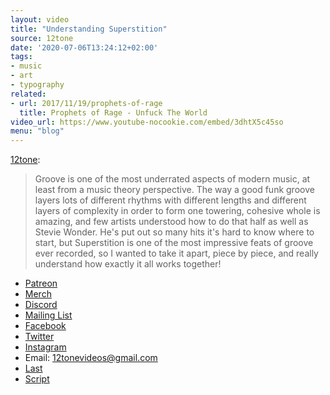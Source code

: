 ```yaml
---
layout: video
title: "Understanding Superstition"
source: 12tone
date: '2020-07-06T13:24:12+02:00'
tags:
- music
- art
- typography
related:
- url: 2017/11/19/prophets-of-rage
  title: Prophets of Rage - Unfuck The World
video_url: https://www.youtube-nocookie.com/embed/3dhtX5c45so
menu: "blog"
---
```

[12tone](https://www.youtube.com/channel/UCTUtqcDkzw7bisadh6AOx5w):
> Groove is one of the most underrated aspects of modern music, at least from a music theory perspective. The way a good funk groove layers lots of different rhythms with different lengths and different layers of complexity in order to form one towering, cohesive whole is amazing, and few artists understood how to do that half as well as Stevie Wonder. He's put out so many hits it's hard to know where to start, but Superstition is one of the most impressive feats of groove ever recorded, so I wanted to take it apart, piece by piece, and really understand how exactly it all works together!

- [Patreon](https://www.patreon.com/12tonevideos)
- [Merch](http://standard.tv/12tone)
- [Discord](https://discord.gg/eK3FpXf)
- [Mailing List](http://eepurl.com/bCTDaj)
- [Facebook](https://www.facebook.com/12tonevideos)
- [Twitter](https://twitter.com/12tonevideos)
- [Instagram](https://www.instagram.com/12tonevideos/)
- Email: 12tonevideos@gmail.com
- [Last](https://youtu.be/JvyChMVvqnQ)
- [Script](https://tinyurl.com/ycmd4328)
